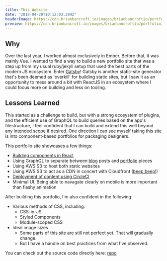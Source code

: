 ```yaml
---
title: This Website
date: "2018-04-20T10:12:03.284Z"
headerImage: https://cdn.brianbancroft.io/images/brianbancroftio/portfolio/gatsby-site/gatsby.png
preview: https://cdn.brianbancroft.io/images/brianbancroftio/portfolio/gatsby-site/gatsby.png
---
```



Why
---
Over the last year, I worked almost exclusively in Ember. Before that, it was mainly Vue. I wanted to find a way to build a new portfolio site that was a step up from my usual ruby/jekyll setup that used the best parts of the modern JS ecosystem. Enter [Gatsby](gatsbyjs.org)! Gatsby is another static-site generator that's been deemed as 'overkill' for building static sites, but I saw it as an opportunity to mess around a bit with ReactJS in an ecosystem where I could focus more on building and less on tooling.

Lessons Learned
---

This started as a challenge to build, but with a strong ecosystem of plugins, and the efficient use of GraphQL to build queries based on the app's filestructure, I feel confident that I can build and extend this well beyond any intended scope if desired. One direction I can see myself taking this site is into component-based portfolios for packaging designers.

This portfolio site showcases a few things:
- [Building components in React](https://github.com/brianbancroft/brianbancroftio/blob/develop/src/pages/contact.js)
- Using GraphQL to separate between [blog](https://github.com/brianbancroft/brianbancroftio/blob/develop/src/pages/posts.js) posts and [portfolio](https://github.com/brianbancroft/brianbancroftio/blob/develop/src/pages/portfolio.js) pieces
- Using AWS S3 to host both static websites
- Using AWS S3 to act as a CDN in concert with Cloudfront ([beep beep!](https://cdn.brianbancroft.io/star_wars_bb8.png))
- [Deployment of content using CircleCI](https://github.com/brianbancroft/brianbancroftio/blob/develop/.circleci/config.yml)
- Minimal UI. Being able to navagate clearly on mobile is more important than flashy animation

After building this portfolio, I'm also confident in the following:
- Various methods of CSS, including:
    - CSS-in-JS
    - Styled Components
    - Module-scoped CSS
- Ideal image sizes
    - Some parts of this site are still not perfect yet. That will gradually change.
    - But I have a handle on best practices from what I've observed.

You can check out the source code directly here: [repo](https://github.com/brianbancroft/brianbancroftio/tree/develop/src)